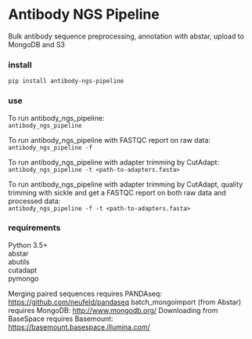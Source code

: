 # Antibody NGS Pipeline

Bulk antibody sequence preprocessing, annotation with abstar, upload to MongoDB and S3

### install  
`pip install antibody-ngs-pipeline`


### use  

To run antibody_ngs_pipeline:  
`antibody_ngs_pipeline`

To run antibody_ngs_pipeline with FASTQC report on raw data:  
`antibody_ngs_pipeline -f`
  
To run antibody_ngs_pipeline with adapter trimming by CutAdapt:  
`antibody_ngs_pipeline -t <path-to-adapters.fasta>`

To run antibody_ngs_pipeline with adapter trimming by CutAdapt, quality trimming 
with sickle and get a FASTQC report on both raw data and processed data:  
`antibody_ngs_pipeline -f -t <path-to-adapters.fasta>`




### requirements  
Python 3.5+  
abstar  
abutils  
cutadapt  
pymongo  
  

Merging paired sequences requires PANDAseq: https://github.com/neufeld/pandaseq
batch_mongoimport (from Abstar) requires MongoDB: http://www.mongodb.org/
Downloading from BaseSpace requires Basemount: https://basemount.basespace.illumina.com/
